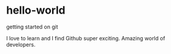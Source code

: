 # hello-world
getting started on git

I love to learn and I find Github super exciting. 
Amazing world of developers. 
